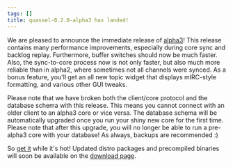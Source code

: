 ```yaml
---
tags: []
title: quassel-0.2.0-alpha3 has landed!
---
```

We are pleased to announce the immediate release of <a href="https://github.com/quassel/quassel/archive/0.2.0-alpha3.tar.gz">alpha3</a>! This release contains many performance improvements, especially during core sync and backlog replay. Furthermore, buffer switches should now be much faster. Also, the sync-to-core process now is not only faster, but also much more reliable than in alpha2, where sometimes not all channels were synced.
As a bonus feature, you'll get an all new topic widget that displays mIRC-style formatting, and various other GUI tweaks.

Please note that we have broken both the client/core protocol and the database schema with this release. This means you cannot connect with an older client to an alpha3 core or vice versa. The database schema will be automatically upgraded once you run your shiny new core for the first time. Please note that after this upgrade, you will no longer be able to run a pre-alpha3 core with your database! As always, backups are recommended :)

So <a href="https://github.com/quassel/quassel/archive/0.2.0-alpha3.tar.gz">get it</a> while it's hot! Updated distro packages and precompiled binaries will soon be available on the <a href="/downloads">download page</a>.
